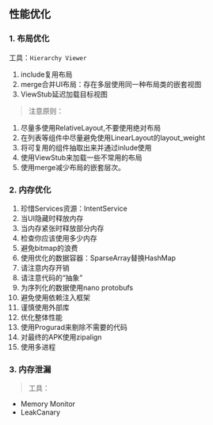 ## 性能优化
### 1. 布局优化

工具：`Hierarchy Viewer`

1. include复用布局
2. merge合并UI布局：存在多层使用同一种布局类的嵌套视图
3. ViewStub延迟加载目标视图

> 注意原则：
1. 尽量多使用RelativeLayout,不要使用绝对布局
2. 在列表等组件中尽量避免使用LinearLayout的layout_weight
3. 将可复用的组件抽取出来并通过inlude使用
4. 使用ViewStub来加载一些不常用的布局
5. 使用merge减少布局的嵌套层次。


### 2. 内存优化
1. 珍惜Services资源：IntentService
2. 当UI隐藏时释放内存
3. 当内存紧张时释放部分内存
4. 检查你应该使用多少内存
5. 避免bitmap的浪费
6. 使用优化的数据容器：SparseArray替换HashMap
7. 请注意内存开销
8. 请注意代码的“抽象”
9. 为序列化的数据使用nano protobufs
10. 避免使用依赖注入框架
11. 谨慎使用外部库
12. 优化整体性能
13. 使用Progurad来剔除不需要的代码
14. 对最终的APK使用zipalign
15. 使用多进程

### 3. 内存泄漏
> 工具：
- Memory Monitor
- LeakCanary





